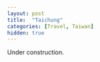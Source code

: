 ```yaml
---
layout: post
title:  "Taichung"
categories: [Travel, Taiwan]
hidden: true
---
```

Under construction.